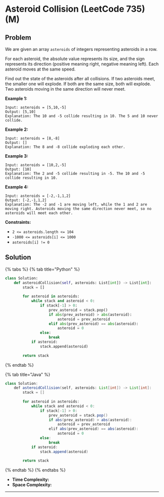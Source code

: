 # Asteroid Collision (LeetCode  735) (M)

## Problem



We are given an array `asteroids` of integers representing asteroids in a row.

For each asteroid, the absolute value represents its size, and the sign represents its direction (positive meaning right, negative meaning left). Each asteroid moves at the same speed.

Find out the state of the asteroids after all collisions. If two asteroids meet, the smaller one will explode. If both are the same size, both will explode. Two asteroids moving in the same direction will never meet.

&#x20;

**Example 1:**

```
Input: asteroids = [5,10,-5]
Output: [5,10]
Explanation: The 10 and -5 collide resulting in 10. The 5 and 10 never collide.
```

**Example 2:**

```
Input: asteroids = [8,-8]
Output: []
Explanation: The 8 and -8 collide exploding each other.
```

**Example 3:**

```
Input: asteroids = [10,2,-5]
Output: [10]
Explanation: The 2 and -5 collide resulting in -5. The 10 and -5 collide resulting in 10.
```

**Example 4:**

```
Input: asteroids = [-2,-1,1,2]
Output: [-2,-1,1,2]
Explanation: The -2 and -1 are moving left, while the 1 and 2 are moving right. Asteroids moving the same direction never meet, so no asteroids will meet each other.
```

&#x20;

**Constraints:**

* `2 <= asteroids.length <= 104`
* `-1000 <= asteroids[i] <= 1000`
* `asteroids[i] != 0`



## Solution&#x20;

{% tabs %}
{% tab title="Python" %}
```python
class Solution:
    def asteroidCollision(self, asteroids: List[int]) -> List[int]:
        stack = []
        
        for asteroid in asteroids:
            while stack and asteroid < 0:
                if stack[-1] > 0:
                    prev_asteroid = stack.pop()
                    if abs(prev_asteroid) > abs(asteroid):
                        asteroid = prev_asteroid
                    elif abs(prev_asteroid) == abs(asteroid):
                        asteroid = 0
                else:
                    break
            if asteroid:
                stack.append(asteroid)
                        
        return stack
```
{% endtab %}

{% tab title="Java" %}
```java
class Solution:
    def asteroidCollision(self, asteroids: List[int]) -> List[int]:
        stack = []
        
        for asteroid in asteroids:
            while stack and asteroid < 0:
                if stack[-1] > 0:
                    prev_asteroid = stack.pop()
                    if abs(prev_asteroid) > abs(asteroid):
                        asteroid = prev_asteroid
                    elif abs(prev_asteroid) == abs(asteroid):
                        asteroid = 0
                else:
                    break
            if asteroid:
                stack.append(asteroid)
                        
        return stack
```
{% endtab %}
{% endtabs %}

* **Time Complexity:**
* **Space Complexity:**

****
